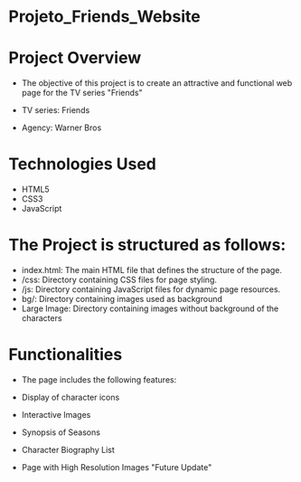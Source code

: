# Projeto_Friends_Website

# Project Overview

- The objective of this project is to create an attractive and functional web page for the TV series "Friends"

- TV series: Friends
- Agency: Warner Bros


# Technologies Used
- HTML5
- CSS3
- JavaScript



# The Project is structured as follows:

- index.html: The main HTML file that defines the structure of the page.
- /css: Directory containing CSS files for page styling.
- /js: Directory containing JavaScript files for dynamic page resources.
- bg/: Directory containing images used as background
- Large Image: Directory containing images without background of the characters

# Functionalities

- The page includes the following features:

- Display of character icons
- Interactive Images
- Synopsis of Seasons
- Character Biography List
- Page with High Resolution Images "Future Update"
